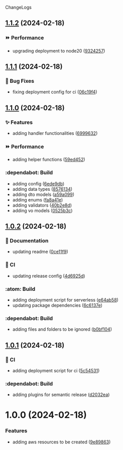 ChangeLogs

## [1.1.2](https://github.com/mdrijwan/user-onboarding-api/compare/v1.1.1...v1.1.2) (2024-02-18)


### :fast_forward: Performance

* upgrading deployment to node20 ([9324257](https://github.com/mdrijwan/user-onboarding-api/commit/93242579b5d034827bdcfd3f1a4386e3b29af3dd))

## [1.1.1](https://github.com/mdrijwan/user-onboarding-api/compare/v1.1.0...v1.1.1) (2024-02-18)


### :bug: Bug Fixes

* fixing deployment config for ci ([06c19f4](https://github.com/mdrijwan/user-onboarding-api/commit/06c19f4d2db25a4bc404868a7ac07c6af5d3f55b))

## [1.1.0](https://github.com/mdrijwan/user-onboarding-api/compare/v1.0.2...v1.1.0) (2024-02-18)


### :sparkles: Features

* adding handler functionalities ([6999632](https://github.com/mdrijwan/user-onboarding-api/commit/69996327af702f4525fb7e2e3730fd304090f47f))


### :fast_forward: Performance

* adding helper functions ([59ed452](https://github.com/mdrijwan/user-onboarding-api/commit/59ed45218e361df6903ff5eb049686b9b2b2f59c))


### :dependabot: Build

* adding config ([6ede9db](https://github.com/mdrijwan/user-onboarding-api/commit/6ede9db6389845a11cf62df93dfb059c2368bcfd))
* adding data types ([8576134](https://github.com/mdrijwan/user-onboarding-api/commit/8576134be96070fd140afd530b8816daf9130dc2))
* adding dto models ([a59a099](https://github.com/mdrijwan/user-onboarding-api/commit/a59a0993493eba8a4165a28c5ca4c556737e1894))
* adding enums ([fa8a41e](https://github.com/mdrijwan/user-onboarding-api/commit/fa8a41e3c66ed060c3426efed6bccb664cdcffa3))
* adding validators ([40b2e8d](https://github.com/mdrijwan/user-onboarding-api/commit/40b2e8d9b881e2dc62621a7e2b3c8597d5dc88ed))
* adding vo models ([0525b3c](https://github.com/mdrijwan/user-onboarding-api/commit/0525b3c8413be8caba84c9186df840705b4bb7df))

## [1.0.2](https://github.com/mdrijwan/user-onboarding-api/compare/v1.0.1...v1.0.2) (2024-02-18)


### :memo: Documentation

* updating readme ([0ce11f9](https://github.com/mdrijwan/user-onboarding-api/commit/0ce11f9946d2658397ee947a52068f8fbe83cb62))


### :repeat: CI

* updating release config ([4d6925d](https://github.com/mdrijwan/user-onboarding-api/commit/4d6925d5481048ad91ffbc08933bbe6da4d8fdda))


### :atom: Build

* adding deployment script for serverless ([e64ab58](https://github.com/mdrijwan/user-onboarding-api/commit/e64ab58a266624e7ed47d90e2d46fc6a08566dea))
* updating package dependencies ([6c6137e](https://github.com/mdrijwan/user-onboarding-api/commit/6c6137eb46e5984a95fe00ea8cf0f65598a8ae66))


### :dependabot: Build

* adding files and folders to be ignored ([b0bf104](https://github.com/mdrijwan/user-onboarding-api/commit/b0bf1045c81951729e0d99eb9f2bf8b15ba2e353))

## [1.0.1](https://github.com/mdrijwan/user-onboarding-api/compare/v1.0.0...v1.0.1) (2024-02-18)


### :repeat: CI

* adding deployment script for ci ([5c54531](https://github.com/mdrijwan/user-onboarding-api/commit/5c54531cebd70e59800f0c173d1d94ab9c75ac62))


### :dependabot: Build

* adding plugins for semantic release ([d2032ea](https://github.com/mdrijwan/user-onboarding-api/commit/d2032ea9dec45c8e1b05765fe2dbbc505106b866))

# 1.0.0 (2024-02-18)


### Features

* adding aws resources to be created ([9e89863](https://github.com/mdrijwan/user-onboarding-api/commit/9e89863358de388371935f03386c1d43e8c41706))
